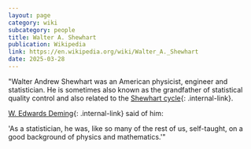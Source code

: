 ```yaml
---
layout: page
category: wiki
subcategory: people
title: Walter A. Shewhart
publication: Wikipedia
link: https://en.wikipedia.org/wiki/Walter_A._Shewhart
date: 2025-03-28
---
```


"Walter Andrew Shewhart was an American physicist, engineer and statistician. He is sometimes also known as the grandfather of statistical quality control and also related to the [Shewhart cycle](/plan-do-check-act/){: .internal-link}.

[W. Edwards Deming](/w-edwards-deming/){: .internal-link} said of him:

'As a statistician, he was, like so many of the rest of us, self-taught, on a good background of physics and mathematics.'"
